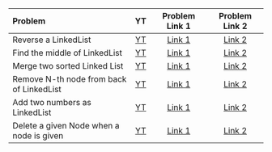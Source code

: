 | Problem | YT | Problem Link 1 | Problem Link 2 |
| :---- | :----: | :----: | :----: |
| Reverse a LinkedList | [YT](https://youtu.be/iRtLEoL-r-g) |	[Link 1](https://www.codingninjas.com/codestudio/problems/799897?topList=striver-sde-sheet-problems&utm_source=striver&utm_medium=website) | [Link 2](https://leetcode.com/problems/reverse-linked-list/) |
| Find the middle of LinkedList | [YT](https://youtu.be/sGdwSH8RK-o) |	[Link 1](https://www.codingninjas.com/codestudio/problems/973250?topList=striver-sde-sheet-problems&utm_source=striver&utm_medium=website) | [Link 2](https://leetcode.com/problems/middle-of-the-linked-list/) |
| Merge two sorted Linked List | [YT](https://youtu.be/Xb4slcp1U38) |	[Link 1](https://www.codingninjas.com/codestudio/problems/800332?topList=striver-sde-sheet-problems&utm_source=striver&utm_medium=website) | [Link 2](https://leetcode.com/problems/merge-two-sorted-lists/) |
| Remove N-th node from back of LinkedList | [YT](https://youtu.be/Lhu3MsXZy-Q) |	[Link 1](https://www.codingninjas.com/codestudio/problems/799912?topList=striver-sde-sheet-problems&utm_source=striver&utm_medium=website) | [Link 2](https://leetcode.com/problems/remove-nth-node-from-end-of-list/) |
| Add two numbers as LinkedList | [YT](https://youtu.be/LBVsXSMOIk4) |	[Link 1](https://www.codingninjas.com/codestudio/problems/add-two-numbers-as-linked-lists_1170520?topList=striver-sde-sheet-problems&utm_source=striver&utm_medium=website) | [Link 2](https://leetcode.com/problems/add-two-numbers/) |
| Delete a given Node when a node is given | [YT](https://youtu.be/icnp4FJdZ_c) |	[Link 1](https://www.codingninjas.com/codestudio/problems/1105578?topList=striver-sde-sheet-problems&utm_source=striver&utm_medium=website) | [Link 2](https://leetcode.com/problems/delete-node-in-a-linked-list/) |
